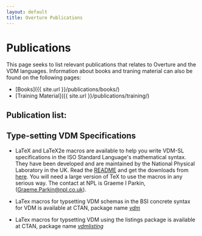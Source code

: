 ```yaml
---
layout: default
title: Overture Publications
---
```


# Publications

This page seeks to list relevant publications that relates to Overture and the VDM languages. Information about books and traning material can also be found on the following pages:

* [Books]({{ site.url }}/publications/books/)
* [Training Material]({{ site.url }}/publications/training/)


## Publication list:
<div>
<script src="https://bibbase.org/show?bib={{ site.url }}/publications/overtureweb.bib&jsonp=1"></script> 
</div>



## Type-setting VDM Specifications

* LaTeX and LaTeX2e macros are available to help you write VDM-SL specifications in the ISO Standard Language's mathematical syntax. They have been developed and are maintained by the National Physical Laboratory in the UK. Read the [README](ftp://ftp.npl.co.uk/pub/latex/macros/vdm-sl/README) and get the downloads from [here](ftp://ftp.npl.co.uk/pub/latex/macros/vdm-sl/). You will need a large version of TeX to use the macros in any serious way. The contact at NPL is Graeme I Parkin, (Graeme.Parkin@npl.co.uk).

* LaTex macros for typsetting VDM schemas in the BSI concrete syntax for VDM is available at CTAN, package name [*vdm*](http://www.ctan.org/pkg/vdm)

* LaTex macros for typsetting VDM using the listings package is available at CTAN, package name [*vdmlisting*](http://www.ctan.org/pkg/vdmlisting)
